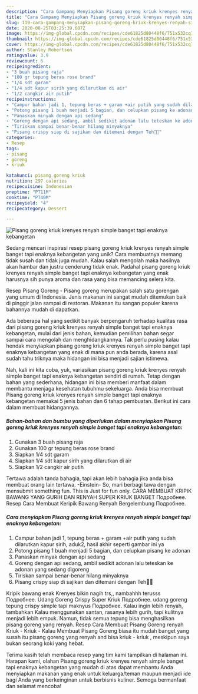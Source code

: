 ```yaml
---
description: "Cara Gampang Menyiapkan Pisang goreng kriuk krenyes renyah simple banget tapi enaknya kebangetan Anti Gagal"
title: "Cara Gampang Menyiapkan Pisang goreng kriuk krenyes renyah simple banget tapi enaknya kebangetan Anti Gagal"
slug: 119-cara-gampang-menyiapkan-pisang-goreng-kriuk-krenyes-renyah-simple-banget-tapi-enaknya-kebangetan-anti-gagal
date: 2020-08-25T03:25:39.607Z
image: https://img-global.cpcdn.com/recipes/cde61825d80448f6/751x532cq70/pisang-goreng-kriuk-krenyes-renyah-simple-banget-tapi-enaknya-kebangetan-foto-resep-utama.jpg
thumbnail: https://img-global.cpcdn.com/recipes/cde61825d80448f6/751x532cq70/pisang-goreng-kriuk-krenyes-renyah-simple-banget-tapi-enaknya-kebangetan-foto-resep-utama.jpg
cover: https://img-global.cpcdn.com/recipes/cde61825d80448f6/751x532cq70/pisang-goreng-kriuk-krenyes-renyah-simple-banget-tapi-enaknya-kebangetan-foto-resep-utama.jpg
author: Stanley Robertson
ratingvalue: 3.9
reviewcount: 6
recipeingredient:
- "3 buah pisang raja"
- "100 gr tepung beras rose brand"
- "1/4 sdt garam"
- "1/4 sdt kapur sirih yang dilarutkan di air"
- "1/2 cangkir air putih"
recipeinstructions:
- "Campur bahan jadi 1, tepung beras + garam +air putih yang sudah dilarutkan kapur sirih, aduk2, hasil akhir seperti gambar ini ya"
- "Potong pisang 1 buah menjadi 5 bagian, dan celupkan pisang ke adonan"
- "Panaskan minyak dengan api sedang"
- "Goreng dengan api sedang, ambil sedikit adonan lalu teteskan ke adonan yang sedang digoreng"
- "Tiriskan sampai benar-benar hilang minyaknya"
- "Pisang crispy siap di sajikan dan ditemani dengan Teh🥰🥰"
categories:
- Resep
tags:
- pisang
- goreng
- kriuk

katakunci: pisang goreng kriuk 
nutrition: 297 calories
recipecuisine: Indonesian
preptime: "PT11M"
cooktime: "PT40M"
recipeyield: "4"
recipecategory: Dessert

---
```



![Pisang goreng kriuk krenyes renyah simple banget tapi enaknya kebangetan](https://img-global.cpcdn.com/recipes/cde61825d80448f6/751x532cq70/pisang-goreng-kriuk-krenyes-renyah-simple-banget-tapi-enaknya-kebangetan-foto-resep-utama.jpg)

Sedang mencari inspirasi resep pisang goreng kriuk krenyes renyah simple banget tapi enaknya kebangetan yang unik? Cara membuatnya memang tidak susah dan tidak juga mudah. Kalau salah mengolah maka hasilnya akan hambar dan justru cenderung tidak enak. Padahal pisang goreng kriuk krenyes renyah simple banget tapi enaknya kebangetan yang enak harusnya sih punya aroma dan rasa yang bisa memancing selera kita.

Resep Pisang Goreng - Pisang goreng merupakan salah satu gorengan yang umum di Indonesia. Jenis makanan ini sangat mudah ditemukan baik di pinggir jalan sampai di restoran. Makanan itu sangan populer karena bahannya mudah di dapatkan.

Ada beberapa hal yang sedikit banyak berpengaruh terhadap kualitas rasa dari pisang goreng kriuk krenyes renyah simple banget tapi enaknya kebangetan, mulai dari jenis bahan, kemudian pemilihan bahan segar sampai cara mengolah dan menghidangkannya. Tak perlu pusing kalau hendak menyiapkan pisang goreng kriuk krenyes renyah simple banget tapi enaknya kebangetan yang enak di mana pun anda berada, karena asal sudah tahu triknya maka hidangan ini bisa menjadi sajian istimewa.


Nah, kali ini kita coba, yuk, variasikan pisang goreng kriuk krenyes renyah simple banget tapi enaknya kebangetan sendiri di rumah. Tetap dengan bahan yang sederhana, hidangan ini bisa memberi manfaat dalam membantu menjaga kesehatan tubuhmu sekeluarga. Anda bisa membuat Pisang goreng kriuk krenyes renyah simple banget tapi enaknya kebangetan memakai 5 jenis bahan dan 6 tahap pembuatan. Berikut ini cara dalam membuat hidangannya.

<!--inarticleads1-->

##### Bahan-bahan dan bumbu yang diperlukan dalam menyiapkan Pisang goreng kriuk krenyes renyah simple banget tapi enaknya kebangetan:

1. Gunakan 3 buah pisang raja
1. Gunakan 100 gr tepung beras rose brand
1. Siapkan 1/4 sdt garam
1. Siapkan 1/4 sdt kapur sirih yang dilarutkan di air
1. Siapkan 1/2 cangkir air putih


Tertawa adalah tanda bahagia, tapi akan lebih bahagia jika anda bisa membuat orang lain tertawa. -Einstein- So, mari berbagi tawa dengan mensubmit something fun. This is Just for fun only. CARA MEMBUAT KRIPIK BAWANG YANG GURIH DAN RENYAH SUPER KRIUK BANGET Подробнее. Resep Cara Membuat Keripik Bawang Renyah Bergelembung Подробнее. 

<!--inarticleads2-->

##### Cara menyiapkan Pisang goreng kriuk krenyes renyah simple banget tapi enaknya kebangetan:

1. Campur bahan jadi 1, tepung beras + garam +air putih yang sudah dilarutkan kapur sirih, aduk2, hasil akhir seperti gambar ini ya
1. Potong pisang 1 buah menjadi 5 bagian, dan celupkan pisang ke adonan
1. Panaskan minyak dengan api sedang
1. Goreng dengan api sedang, ambil sedikit adonan lalu teteskan ke adonan yang sedang digoreng
1. Tiriskan sampai benar-benar hilang minyaknya
1. Pisang crispy siap di sajikan dan ditemani dengan Teh🥰🥰


Kripik bawang enak Krenyes bikin nagih trs,, nambahhh terusss Подробнее. Udang Goreng Crispy Super Kriuk Подробнее. udang goreng tepung crispy simple tapi maknyus Подробнее. Kalau ingin lebih renyah, tambahkan Kalau menggunakan santan, rasanya lebih gurih, tapi kulitnya menjadi lebih empuk. Namun, tidak semua tepung bisa menghasilkan pisang goreng yang renyah. Resep Cara Membuat Pisang Goreng renyah Kriuk - Kriuk - Kalau Membuat Pisang Goreng biasa itu mudah banget yang susah itu pisang goreng yang renyah and bisa kriuk - kriuk , meskipun saya bukan seorang koki yang hebat. 

Terima kasih telah membaca resep yang tim kami tampilkan di halaman ini. Harapan kami, olahan Pisang goreng kriuk krenyes renyah simple banget tapi enaknya kebangetan yang mudah di atas dapat membantu Anda menyiapkan makanan yang enak untuk keluarga/teman maupun menjadi ide bagi Anda yang berkeinginan untuk berbisnis kuliner. Semoga bermanfaat dan selamat mencoba!
